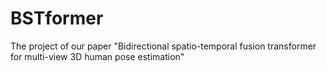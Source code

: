 # BSTformer
The project of our paper "Bidirectional spatio-temporal fusion transformer for multi-view 3D human pose estimation"
